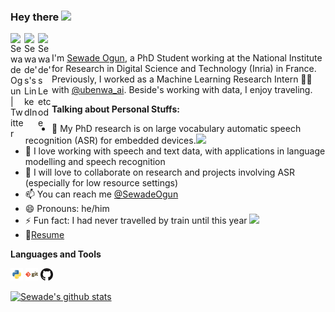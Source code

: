 ### Hey there <img src="https://media.giphy.com/media/hvRJCLFzcasrR4ia7z/giphy.gif" width="25px">

<a href="https://twitter.com/SewadeOgun">
  <img align="left" alt="Sewade Ogun | Twitter" width="22px" src="https://cdn.jsdelivr.net/npm/simple-icons@v3/icons/twitter.svg" />
</a>
<a href="https://www.linkedin.com/in/sewade-ogun/">
  <img align="left" alt="Sewade's's LinkedIn" width="22px" src="https://cdn.jsdelivr.net/npm/simple-icons@v3/icons/linkedin.svg" />
</a>
<a href="https://leetcode.com/ogunlao/">
  <img align="left" alt="Sewade's Leetcode" width="22px" src="https://cdn.jsdelivr.net/npm/simple-icons@v3/icons/leetcode.svg" />
</a>
<br />

I'm [Sewade Ogun](https://ogunlao.github.io/), a PhD Student working at the National Institute for Research in Digital Science and Technology (Inria) in France. Previously, I worked as a Machine Learning Research Intern 🙍🏽‍ with [@ubenwa_ai](https://www.ubenwa.ai/). Beside's working with data, I enjoy traveling.

**Talking about Personal Stuffs:**

- 🔭 My PhD research is on large vocabulary automatic speech recognition (ASR) for embedded devices.<img src="https://media.giphy.com/media/WtOkaikiwaR87ZvAFH/giphy.gif" width="25px">
- 🌱 I love working with speech and text data, with applications in language modelling and speech recognition
- 👯 I will love to collaborate on research and projects involving ASR (especially for low resource settings) 
- 📫 You can reach me [@SewadeOgun](https://twitter.com/SewadeOgun)
- 😄 Pronouns: he/him
- ⚡ Fun fact: I had never travelled by train until this year <img src="https://media.giphy.com/media/J1XmdgEVdUSPap7xkq/giphy.gif" width="25px">
- 📝[Resume](https://ogunlao.github.io/archive/SewadeOgunCV.pdf)


**Languages and Tools**

<code><img height="20" src="https://raw.githubusercontent.com/github/explore/80688e429a7d4ef2fca1e82350fe8e3517d3494d/topics/python/python.png"></code>
<code><img height="20" src="https://raw.githubusercontent.com/github/explore/80688e429a7d4ef2fca1e82350fe8e3517d3494d/topics/git/git.png"></code>
<code><img height="20" src="https://raw.githubusercontent.com/github/explore/78df643247d429f6cc873026c0622819ad797942/topics/github/github.png"></code>


[![Sewade's github stats](https://github-readme-stats.vercel.app/api?username=ogunlao)](https://github.com/anuraghazra/github-readme-stats)
